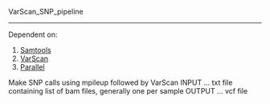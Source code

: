 VarScan_SNP_pipeline
********************
Dependent on:
1. [Samtools](http://samtools.sourceforge.net)
2. [VarScan](http://varscan.sourceforge.net/index.html)
3. [Parallel](http://www.gnu.org/software/parallel)

Make SNP calls using mpileup followed by VarScan
INPUT ... txt file containing list of bam files, generally one per sample
OUTPUT ... vcf file
